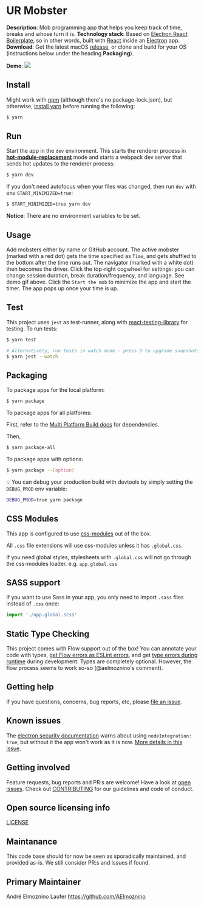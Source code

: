 # UR Mobster

**Description**: Mob programming app that helps you keep track of time, breaks and whose turn it is.
**Technology stack**: Based on [Electron React Boilerplate](https://github.com/electron-react-boilerplate/electron-react-boilerplate), so in other words, built with [React](https://github.com/facebook/react) inside an [Electron](https://github.com/electron/electron) app.
**Download**: Get the latest macOS [release](https://github.com/sveriges-utbildningsradio/ur-mobster/releases), or clone and build for your OS (instructions below under the heading **Packaging**).

**Demo**:
![](demo.gif)

## Install

Might work with [npm](https://www.npmjs.com/get-npm) (although there's no package-lock.json), but otherwise, [install yarn](https://yarnpkg.com/en/docs/install) before running the following:

```bash
$ yarn
```

## Run

Start the app in the `dev` environment. This starts the renderer process in [**hot-module-replacement**](https://webpack.js.org/guides/hmr-react/) mode and starts a webpack dev server that sends hot updates to the renderer process:

```bash
$ yarn dev
```

If you don't need autofocus when your files was changed, then run `dev` with env `START_MINIMIZED=true`:

```bash
$ START_MINIMIZED=true yarn dev
```

**Notice**: There are no environment variables to be set.

## Usage

Add mobsters either by name or GitHub account. The active mobster (marked with a red dot) gets the time specified as `Time`, and gets shuffled to the bottom after the time runs out. The navigator (marked with a white dot) then becomes the driver. Click the top-right cogwheel for settings: you can change session duration, break duration/frequency, and language. See demo gif above.
Click the `Start the mob` to minimize the app and start the timer. The app pops up once your time is up.

## Test

This project uses `jest` as test-runner, along with [react-testing-library](https://github.com/testing-library/react-testing-library) for testing. To run tests:

```bash
$ yarn test

# Alternatively, run tests in watch mode - press U to upgrade snapshots
$ yarn jest --watch
```

## Packaging

To package apps for the local platform:

```bash
$ yarn package
```

To package apps for all platforms:

First, refer to the [Multi Platform Build docs](https://www.electron.build/multi-platform-build) for dependencies.

Then,

```bash
$ yarn package-all
```

To package apps with options:

```bash
$ yarn package --[option]
```

:bulb: You can debug your production build with devtools by simply setting the `DEBUG_PROD` env variable:

```bash
DEBUG_PROD=true yarn package
```

## CSS Modules

This app is configured to use [css-modules](https://github.com/css-modules/css-modules) out of the box.

All `.css` file extensions will use css-modules unless it has `.global.css`.

If you need global styles, stylesheets with `.global.css` will not go through the
css-modules loader. e.g. `app.global.css`

## SASS support

If you want to use Sass in your app, you only need to import `.sass` files instead of `.css` once:

```js
import './app.global.scss'
```

## Static Type Checking

This project comes with Flow support out of the box! You can annotate your code with types, [get Flow errors as ESLint errors](https://github.com/amilajack/eslint-plugin-flowtype-errors), and get [type errors during runtime](https://github.com/codemix/flow-runtime) during development. Types are completely optional.
However, the flow process seems to work so-so (@aelmoznino's comment).

## Getting help

If you have questions, concerns, bug reports, etc, please [file an issue](https://github.com/sveriges-utbildningsradio/ur-mobster/issues).

## Known issues

The [electron security documentation](https://electronjs.org/docs/tutorial/security) warns about using `nodeIntegration: true`, but without it the app won't work as it is now. [More details in this issue](https://github.com/sveriges-utbildningsradio/ur-mobster/issues/33).

## Getting involved

Feature requests, bug reports and PR:s are welcome! Have a look at [open issues](https://github.com/sveriges-utbildningsradio/ur-mobster/issues).
Check out [CONTRIBUTING](CONTRIBUTING.md) for our guidelines and code of conduct.

## Open source licensing info

[LICENSE](LICENSE)

## Maintanance

This code base should for now be seen as sporadically maintained, and provided as-is. We still consider PR:s and issues if found.

## Primary Maintainer

André Elmoznino Laufer https://github.com/AElmoznino
